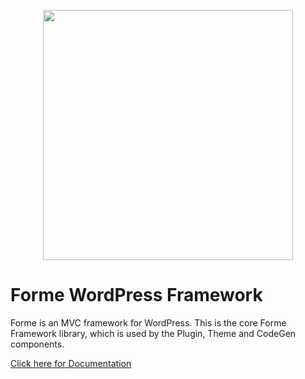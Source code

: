 <p align="center"><a href="https://formewp.github.io" target="_blank"><img src="https://formewp.github.io/logo.svg" width="400"></a></p>

# Forme WordPress Framework

Forme is an MVC framework for WordPress. This is the core Forme Framework library, which is used by the Plugin, Theme and CodeGen components.

[Click here for Documentation](https://formewp.github.io)
